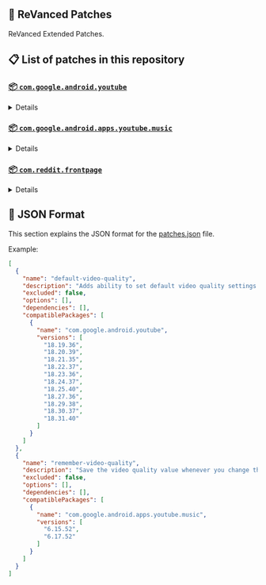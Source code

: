 ## 🧩 ReVanced Patches

ReVanced Extended Patches.

## 📋 List of patches in this repository

### [📦 `com.google.android.youtube`](https://play.google.com/store/apps/details?id=com.google.android.youtube)
<details>

| 💊 Patch | 📜 Description | 🏹 Target Version |
|:--------:|:--------------:|:-----------------:|
| `add-splash-animation` | Adds splash animation, which was removed in YT v18.19.36+. This patch cannot be used with 'custom-branding-icon' patch | 18.19.36 ~ 18.31.40 |
| `bypass-ambient-mode-restrictions` | Bypass ambient mode restrictions in battery saver mode. | 18.19.36 ~ 18.31.40 |
| `change-homepage` | Change home page to subscription feed. | 18.19.36 ~ 18.31.40 |
| `custom-branding-youtube-name` | Rename the YouTube app to the name specified in options.json. | 18.19.36 ~ 18.31.40 |
| `custom-branding-icon-mmt` | Changes the YouTube launcher icon to MMT. | 18.19.36 ~ 18.31.40 |
| `custom-branding-icon-revancify-blue` | Changes the YouTube launcher icon to Revancify Blue. | 18.19.36 ~ 18.31.40 |
| `custom-branding-icon-revancify-red` | Changes the YouTube launcher icon to Revancify Red. | 18.19.36 ~ 18.31.40 |
| `custom-double-tap-length` | Add 'double-tap to seek' value. | 18.19.36 ~ 18.31.40 |
| `custom-package-name` | Specifies the package name for YouTube and YT Music in the MicroG build. | all |
| `custom-playback-speed` | Adds more playback speed options. | 18.19.36 ~ 18.31.40 |
| `custom-seekbar-color` | Change seekbar color in video player and video thumbnails. | 18.19.36 ~ 18.31.40 |
| `default-playback-speed` | Adds ability to set default playback speed settings. | 18.19.36 ~ 18.31.40 |
| `default-video-quality` | Adds ability to set default video quality settings. | 18.19.36 ~ 18.31.40 |
| `disable-quic-protocol` | Disable CronetEngine's QUIC protocol. | 18.19.36 ~ 18.31.40 |
| `disable-shorts-on-startup` | Disables playing YouTube Shorts when launching YouTube. | 18.19.36 ~ 18.31.40 |
| `disable-auto-captions` | Disables forced auto captions. | 18.19.36 ~ 18.31.40 |
| `disable-haptic-feedback` | Disable haptic feedback when swiping. | 18.19.36 ~ 18.31.40 |
| `disable-hdr-video` | Disable HDR video. | 18.19.36 ~ 18.31.40 |
| `disable-landscape-mode` | Disable landscape mode when entering fullscreen. | 18.19.36 ~ 18.31.40 |
| `disable-pip-notification` | Disable pip notification when you first launch pip mode. | 18.19.36 ~ 18.31.40 |
| `enable-compact-controls-overlay` | Enables compact control overlay. | 18.19.36 ~ 18.31.40 |
| `enable-debug-logging` | Adds debugging options. | 18.19.36 ~ 18.31.40 |
| `enable-external-browser` | Open url outside the app in an external browser. | 18.19.36 ~ 18.31.40 |
| `enable-minimized-playback` | Enables minimized and background playback. | 18.19.36 ~ 18.31.40 |
| `enable-new-comment-popup-panels` | Enables a new type of comment popup panel in the shorts player. | 18.19.36 ~ 18.31.40 |
| `enable-new-splash-animation` | Enables a new type of splash animation. | 18.19.36 ~ 18.31.40 |
| `enable-new-thumbnail-preview` | Enables a new type of thumbnail preview. | 18.19.36 ~ 18.31.40 |
| `enable-old-quality-layout` | Enables the original quality flyout menu. | 18.19.36 ~ 18.31.40 |
| `enable-open-links-directly` | Skips over redirection URLs to external links. | 18.19.36 ~ 18.31.40 |
| `enable-seekbar-tapping` | Enables tap-to-seek on the seekbar of the video player. | 18.19.36 ~ 18.31.40 |
| `enable-tablet-mini-player` | Enables the tablet mini player layout. | 18.19.36 ~ 18.31.40 |
| `enable-tablet-navigation-bar` | Enables the tablet navigation bar. | 18.19.36 ~ 18.31.40 |
| `enable-time-stamps-speed` | Add the current playback speed in brackets next to the current time. | 18.19.36 ~ 18.31.40 |
| `enable-wide-search-bar` | Replaces the search icon with a wide search bar. This will hide the YouTube logo when active. | 18.19.36 ~ 18.31.40 |
| `force-opus-codec` | Forces the OPUS codec for audios. | 18.19.36 ~ 18.31.40 |
| `force-vp9-codec` | Forces the VP9 codec for videos. | 18.19.36 ~ 18.31.40 |
| `force-hide-player-button-background` | Force hides the background from the video player buttons. | 18.19.36 ~ 18.31.40 |
| `force-premium-heading` | Forces premium heading on the homepage. | 18.19.36 ~ 18.31.40 |
| `header-switch` | Add switch to change header. | 18.19.36 ~ 18.31.40 |
| `hide-account-menu` | Hide account menu elements. | 18.19.36 ~ 18.31.40 |
| `hide-auto-player-popup-panels` | Hide automatic popup panels (playlist or live chat) on video player. | 18.19.36 ~ 18.31.40 |
| `hide-autoplay-button` | Hides the autoplay button in the video player. | 18.19.36 ~ 18.31.40 |
| `hide-autoplay-preview` | Hides the autoplay preview container in the fullscreen. | 18.19.36 ~ 18.31.40 |
| `hide-button-container` | Adds the options to hide action buttons under a video. | 18.19.36 ~ 18.31.40 |
| `hide-captions-button` | Hides the captions button in the video player. | 18.19.36 ~ 18.31.40 |
| `hide-cast-button` | Hides the cast button in the video player. | 18.19.36 ~ 18.31.40 |
| `hide-category-bar` | Hides the category bar in video feeds. | 18.19.36 ~ 18.31.40 |
| `hide-channel-avatar-section` | Hides the channel avatar section of the subscription feed. | 18.19.36 ~ 18.31.40 |
| `hide-channel-watermark` | Hides creator's watermarks on videos. | 18.19.36 ~ 18.31.40 |
| `hide-collapse-button` | Hides the collapse button in the video player. | 18.19.36 ~ 18.31.40 |
| `hide-comment-component` | Hides components related to comments. | 18.19.36 ~ 18.31.40 |
| `hide-crowdfunding-box` | Hides the crowdfunding box between the player and video description. | 18.19.36 ~ 18.31.40 |
| `hide-description-components` | Hides description components. | 18.19.36 ~ 18.31.40 |
| `hide-double-tap-overlay-filter` | Hides the double tap dark filter layer. | 18.19.36 ~ 18.31.40 |
| `hide-end-screen-cards` | Hides the suggested video cards at the end of a video in fullscreen. | 18.19.36 ~ 18.31.40 |
| `hide-end-screen-overlay` | Hide end screen overlay on swipe controls. | 18.19.36 ~ 18.31.40 |
| `hide-feed-flyout-panel` | Hides feed flyout panel components. | 18.19.36 ~ 18.31.40 |
| `hide-filmstrip-overlay` | Hide filmstrip overlay on swipe controls. | 18.19.36 ~ 18.31.40 |
| `hide-floating-microphone` | Hides the floating microphone button which appears in search. | 18.19.36 ~ 18.31.40 |
| `hide-fullscreen-panels` | Hides video description and comments panel in fullscreen view. | 18.19.36 ~ 18.31.40 |
| `hide-general-ads` | Hides general ads. | 18.19.36 ~ 18.31.40 |
| `hide-handle` | Hides the handle in the account switcher. | 18.19.36 ~ 18.31.40 |
| `hide-info-cards` | Hides info-cards in videos. | 18.19.36 ~ 18.31.40 |
| `hide-latest-videos-button` | Hides latest videos button in home feed. | 18.19.36 ~ 18.31.40 |
| `hide-layout-components` | Hides general layout components. | 18.19.36 ~ 18.31.40 |
| `hide-load-more-button` | Hides the button under videos that loads similar videos. | 18.19.36 ~ 18.31.40 |
| `hide-mix-playlists` | Hides mix playlists from home feed and video player. | 18.19.36 ~ 18.31.40 |
| `hide-music-button` | Hides the YouTube Music button in the video player. | 18.19.36 ~ 18.31.40 |
| `hide-navigation-buttons` | Adds options to hide or change navigation buttons. | 18.19.36 ~ 18.31.40 |
| `hide-navigation-label` | Hide navigation bar labels. | 18.19.36 ~ 18.31.40 |
| `hide-player-button-background` | Hide player button background. | 18.19.36 ~ 18.31.40 |
| `hide-player-flyout-panel` | Hides player flyout panel components. | 18.19.36 ~ 18.31.40 |
| `hide-player-overlay-filter` | Hides the dark filter layer from the player's background. | 18.19.36 ~ 18.31.40 |
| `hide-previous-next-button` | Hides the previous and next button in the player controller. | 18.19.36 ~ 18.31.40 |
| `hide-quick-actions` | Adds the options to hide quick actions components in the fullscreen. | 18.19.36 ~ 18.31.40 |
| `hide-seek-message` | Hides the 'Slide left or right to seek' message container. | 18.19.36 ~ 18.31.40 |
| `hide-seekbar` | Hides the seekbar in video player and video thumbnails. | 18.19.36 ~ 18.31.40 |
| `hide-shorts-components` | Hides other Shorts components. | 18.19.36 ~ 18.31.40 |
| `hide-snack-bar` | Hides the snack bar action popup. | 18.19.36 ~ 18.31.40 |
| `hide-speed-overlay` | Hide speed overlay in player. | 18.19.36 ~ 18.31.40 |
| `hide-suggested-actions` | Hide the suggested actions bar inside the player. | 18.19.36 ~ 18.31.40 |
| `hide-suggested-video-overlay` | Hide the suggested video overlay to play next. | 18.19.36 ~ 18.31.40 |
| `hide-suggestions-shelf` | Hides the suggestions shelf. | 18.19.36 ~ 18.31.40 |
| `hide-time-stamp` | Hides timestamp in video player. | 18.19.36 ~ 18.31.40 |
| `hide-tooltip-content` | Hides the tooltip box that appears on first install. | 18.19.36 ~ 18.31.40 |
| `hide-trending-searches` | Hide trending searches in the search bar. | 18.19.36 ~ 18.31.40 |
| `hide-video-ads` | Hides ads in the video player. | 18.19.36 ~ 18.31.40 |
| `language-switch` | Add language switch toggle. | 18.19.36 ~ 18.31.40 |
| `layout-switch` | Tricks the dpi to use some tablet/phone layouts. | 18.19.36 ~ 18.31.40 |
| `materialyou` | Enables MaterialYou theme for Android 12+ | 18.19.36 ~ 18.31.40 |
| `microg-support` | Allows ReVanced to run without root and under a different package name with MicroG. | 18.19.36 ~ 18.31.40 |
| `optimize-resource` | Removes duplicate resources from YouTube. | 18.19.36 ~ 18.31.40 |
| `overlay-buttons` | Add overlay buttons to the player. | 18.19.36 ~ 18.31.40 |
| `return-youtube-dislike` | Shows the dislike count of videos using the Return YouTube Dislike API. | 18.19.36 ~ 18.31.40 |
| `settings` | Applies mandatory patches to implement ReVanced settings into the application. | 18.19.36 ~ 18.31.40 |
| `sponsorblock` | Integrates SponsorBlock which allows skipping video segments such as sponsored content. | 18.19.36 ~ 18.31.40 |
| `spoof-app-version` | Tricks YouTube into thinking, you are running an older version of the app. One of the side effects also includes restoring the old UI. | 18.19.36 ~ 18.31.40 |
| `spoof-player-parameters` | Spoofs player parameters to prevent playback issues. | 18.19.36 ~ 18.31.40 |
| `swipe-controls` | Adds volume and brightness swipe controls. | 18.19.36 ~ 18.31.40 |
| `theme` | Change the app's theme to the values specified in options.json. | 18.19.36 ~ 18.31.40 |
| `translations` | Add Crowdin translations for YouTube. | 18.19.36 ~ 18.31.40 |
</details>

### [📦 `com.google.android.apps.youtube.music`](https://play.google.com/store/apps/details?id=com.google.android.apps.youtube.music)
<details>

| 💊 Patch | 📜 Description | 🏹 Target Version |
|:--------:|:--------------:|:-----------------:|
| `amoled` | Applies pure black theme on some components. | 6.15.52 ~ 6.17.52 |
| `background-play` | Enables playing music in the background. | 6.15.52 ~ 6.17.52 |
| `bitrate-default-value` | Set the audio quality to "Always High" when you first install the app. | 6.15.52 ~ 6.17.52 |
| `certificate-spoof` | Spoofs the YouTube Music certificate for Android Auto. | 6.15.52 ~ 6.17.52 |
| `custom-branding-music-name` | Rename the YouTube Music app to the name specified in options.json. | 6.15.52 ~ 6.17.52 |
| `custom-branding-icon-mmt` | Changes the YouTube Music launcher icon to MMT. | 6.15.52 ~ 6.17.52 |
| `custom-branding-icon-revancify-blue` | Changes the YouTube Music launcher icon to Revancify Blue. | 6.15.52 ~ 6.17.52 |
| `custom-branding-icon-revancify-red` | Changes the YouTube Music launcher icon to Revancify Red. | 6.15.52 ~ 6.17.52 |
| `custom-package-name` | Specifies the package name for YouTube and YT Music in the MicroG build. | all |
| `disable-auto-captions` | Disables forced auto captions. | 6.15.52 ~ 6.17.52 |
| `enable-black-navigation-bar` | Sets the navigation bar color to black. | 6.15.52 ~ 6.17.52 |
| `enable-color-match-player` | Matches the color of the mini player and the fullscreen player. | 6.15.52 ~ 6.17.52 |
| `enable-compact-dialog` | Enable compact dialog on phone. | 6.15.52 ~ 6.17.52 |
| `enable-custom-filter` | Enables custom filter to hide layout components. | 6.15.52 ~ 6.17.52 |
| `enable-debug-logging` | Adds debugging options. | 6.15.52 ~ 6.17.52 |
| `enable-force-minimized-player` | Permanently keep player minimized even if another track is played. | 6.15.52 ~ 6.17.52 |
| `enable-force-shuffle` | Enable force shuffle even if another track is played. | 6.15.52 ~ 6.17.52 |
| `enable-landscape-mode` | Enables entry into landscape mode by screen rotation on the phone. | 6.15.52 ~ 6.17.52 |
| `enable-minimized-playback` | Enables minimized playback on Kids music. | 6.15.52 ~ 6.17.52 |
| `enable-new-layout` | Enable new player layouts. (YT Music v5.47.51+) | 6.15.52 ~ 6.17.52 |
| `enable-old-style-library-shelf` | Return the library shelf to old style. | 6.15.52 ~ 6.17.52 |
| `enable-old-style-miniplayer` | Return the miniplayers to old style. | 6.15.52 ~ 6.17.52 |
| `enable-opus-codec` | Enable opus codec when playing audio. | 6.15.52 ~ 6.17.52 |
| `enable-playback-speed` | Add playback speed button to the flyout panel. | 6.15.52 ~ 6.17.52 |
| `enable-sleep-timer` | Add sleep timer to flyout menu. | 6.15.52 ~ 6.17.52 |
| `enable-zen-mode` | Adds a grey tint to the video player to reduce eye strain. | 6.15.52 ~ 6.17.52 |
| `exclusive-audio-playback` | Enables the option to play music without video. | 6.15.52 ~ 6.17.52 |
| `hide-button-container-labels` | Hide labels in button container. | 6.15.52 ~ 6.17.52 |
| `hide-button-shelf` | Hides the button shelf from homepage and explorer. | 6.15.52 ~ 6.17.52 |
| `hide-carousel-shelf` | Hides the carousel shelf from homepage and explorer. | 6.15.52 ~ 6.17.52 |
| `hide-cast-button` | Hides the cast button in the video player and header. | 6.15.52 ~ 6.17.52 |
| `hide-category-bar` | Hides the music category bar at the top of the homepage. | 6.15.52 ~ 6.17.52 |
| `hide-channel-guidelines` | Hides channel guidelines at the top of comments. | 6.15.52 ~ 6.17.52 |
| `hide-emoji-picker` | Hides emoji picker at the comments box. | 6.15.52 ~ 6.17.52 |
| `hide-flyout-panel` | Hides flyout panel components. | 6.15.52 ~ 6.17.52 |
| `hide-get-premium` | Hides "Get Premium" label from the account menu or settings. | 6.15.52 ~ 6.17.52 |
| `hide-music-ads` | Hides ads before playing a music. | 6.15.52 ~ 6.17.52 |
| `hide-navigation-label` | Hide navigation bar labels. | 6.15.52 ~ 6.17.52 |
| `hide-new-playlist-button` | Hide the "New playlist" button in the library. | 6.15.52 ~ 6.17.52 |
| `hide-playlist-card` | Hides the playlist card from homepage. | 6.15.52 ~ 6.17.52 |
| `hide-radio-button` | Hides start radio button. | 6.15.52 ~ 6.17.52 |
| `hide-sample-buttons` | Adds options to hide sample buttons. | 6.15.52 ~ 6.17.52 |
| `hide-taste-builder` | Hides the "Tell us which artists you like" card from homepage. | 6.15.52 ~ 6.17.52 |
| `hide-tooltip-content` | Hides the tooltip box that appears on first install. | 6.15.52 ~ 6.17.52 |
| `hide-upgrade-button` | Hides upgrade button from navigation bar and hide upgrade banner from homepage. | 6.15.52 ~ 6.17.52 |
| `hook-download-button` | Replaces the offline download button in the button container with an external download button. | 6.15.52 ~ 6.17.52 |
| `microg-support` | Allows ReVanced Music to run without root and under a different package name with MicroG. | 6.15.52 ~ 6.17.52 |
| `optimize-resource` | Remove unnecessary resources. | 6.15.52 ~ 6.17.52 |
| `remember-playback-speed` | Save the playback speed value whenever you change the playback speed. | 6.15.52 ~ 6.17.52 |
| `remember-video-quality` | Save the video quality value whenever you change the video quality. | 6.15.52 ~ 6.17.52 |
| `return-youtube-dislike` | Shows the dislike count of videos using the Return YouTube Dislike API. | 6.15.52 ~ 6.17.52 |
| `settings` | Adds settings for ReVanced to YouTube Music. | 6.15.52 ~ 6.17.52 |
| `spoof-app-version` | Spoof the YouTube Music client version. | 6.15.52 ~ 6.17.52 |
| `translations` | Add Crowdin translations for YouTube Music. | 6.15.52 ~ 6.17.52 |
</details>

### [📦 `com.reddit.frontpage`](https://play.google.com/store/apps/details?id=com.reddit.frontpage)
<details>

| 💊 Patch | 📜 Description | 🏹 Target Version |
|:--------:|:--------------:|:-----------------:|
| `disable-screenshot-popup` | Disables the popup that shows up when taking a screenshot. | all |
| `hide-ads` | Hides ads from the Reddit. | all |
| `hide-navigation-buttons` | Hide buttons at navigation bar. | all |
| `hide-place-button` | Hide r/place button in toolbar. | all |
| `open-links-directly` | Skips over redirection URLs to external links. | all |
| `open-links-externally` | Open links outside of the app directly in your browser. | all |
| `premium-icon` | Unlocks premium icons. | all |
| `reddit-settings` | Adds ReVanced settings to Reddit. | all |
| `sanitize-sharing-links` | Removes (tracking) query parameters from the URLs when sharing links. | all |
</details>



## 📝 JSON Format

This section explains the JSON format for the [patches.json](patches.json) file.

Example:

```json
[
  {
    "name": "default-video-quality",
    "description": "Adds ability to set default video quality settings.",
    "excluded": false,
    "options": [],
    "dependencies": [],
    "compatiblePackages": [
      {
        "name": "com.google.android.youtube",
        "versions": [
          "18.19.36",
          "18.20.39",
          "18.21.35",
          "18.22.37",
          "18.23.36",
          "18.24.37",
          "18.25.40",
          "18.27.36",
          "18.29.38",
          "18.30.37",
          "18.31.40"
        ]
      }
    ]
  },
  {
    "name": "remember-video-quality",
    "description": "Save the video quality value whenever you change the video quality.",
    "excluded": false,
    "options": [],
    "dependencies": [],
    "compatiblePackages": [
      {
        "name": "com.google.android.apps.youtube.music",
        "versions": [
          "6.15.52",
          "6.17.52"
        ]
      }
    ]
  }
]
```